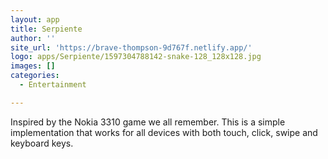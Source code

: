 ```yaml
---
layout: app
title: Serpiente
author: ''
site_url: 'https://brave-thompson-9d767f.netlify.app/'
logo: apps/Serpiente/1597304788142-snake-128_128x128.jpg
images: []
categories:
  - Entertainment

---
```

Inspired by the Nokia 3310 game we all remember. This is a simple implementation that works for all devices with both touch, click, swipe and keyboard keys. 
